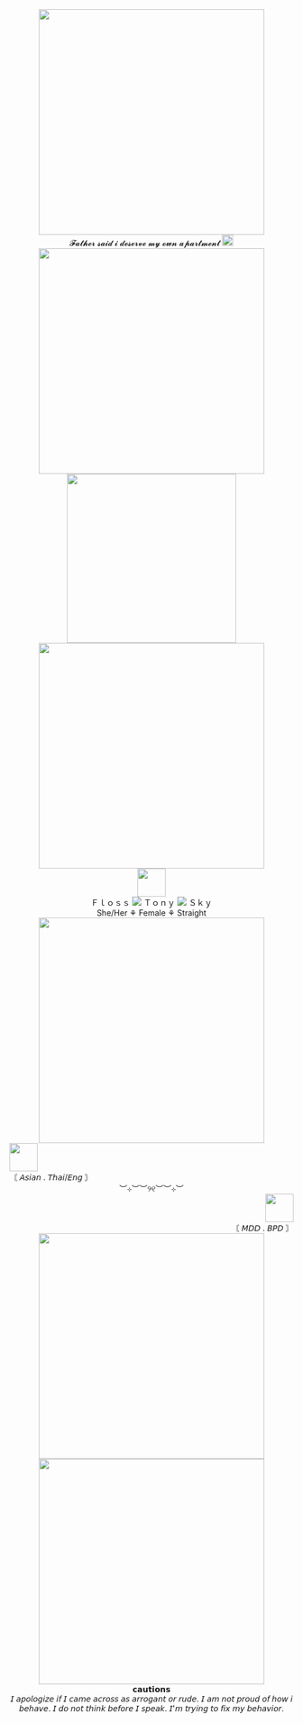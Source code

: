 <div align="center">
  <img width="400" src="https://64.media.tumblr.com/f3fccbdced66565141b7a7a6e682e586/890b530645504c2a-fe/s540x810/7265cf8698d8672b5c9ae1f368e9623f8d14399c.gifv" />
<div align="center">
  𝓕𝓪𝓽𝓱𝓮𝓻 𝓼𝓪𝓲𝓭 𝓲 𝓭𝓮𝓼𝓮𝓻𝓿𝓮 𝓶𝔂 𝓸𝔀𝓷 𝓪𝓹𝓪𝓻𝓽𝓶𝓮𝓷𝓽 
  <img width="20" src="https://64.media.tumblr.com/6b4e7babe7fa7381a4cc87e1fc9f18de/414e0ff2a8078496-4a/s250x400/978dddc69913f1f06bf8638b0d7fa9f4cddc7532.pnj"/>
<div align="center" />
  <img width="400" src="https://64.media.tumblr.com/eea79a11829815032b27eb20014627f7/e5ac2487a3a9fb2c-d9/s540x810/46e60a5d0d2894c09f14c71926091b58b9184e11.pnj" />
<div align="center">
  <img height="300" src="https://media1.tenor.com/m/bXvaTlQMqwUAAAAd/tea-gossip.gif"  />
<div align="center">
  <img width="400" src="https://wilardo.crd.co/assets/images/gallery05/90869520_original.png?v=ca679d09" />
<div align="center">
  <img height="50" src="https://64.media.tumblr.com/5c02a7526b116ee57f9f0aba518c1209/c728d7ebec5fa632-5f/s250x400/03b676004d378144aa8601de569d58ad85b2b4e1.pnj" />
<div align="center">
  Ｆｌｏｓｓ <img src="https://files.catbox.moe/dcjlg3.png" /> Ｔｏｎｙ <img src="https://i.postimg.cc/Bb4VBQWn/269e0e9e-original.gif" /> Ｓｋｙ
<div align="center">
  She/Her ⚘ Female ⚘ Straight
<div align="center">
  <img width="400" src="https://64.media.tumblr.com/a8b79de25c7777bc1969b4e8bcdc3ffa/c35e83c80ef4a36a-d9/s540x810/d81887454bb0732ed2d66b72d6f5d5ddf2455216.pnj" />
<div align="left">
  <img height="50" src="https://64.media.tumblr.com/06519913368c941aa11232581f9b8dea/18b563990ef4d871-7b/s250x400/6bea5bed7d8b39c363554fe7bb71944c56135c9f.pnj" />
<div align=" left">
〘 𝘈𝘴𝘪𝘢𝘯 . 𝘛𝘩𝘢𝘪/𝘌𝘯𝘨 〙
<div align="center">
  ︶⊹︶︶୨୧︶︶⊹︶
<div align="right">
  <img height="50 "src="https://64.media.tumblr.com/222d61a3b243db1c5401d82e7f484863/18b563990ef4d871-ba/s250x400/29322e018de0098bfe834903aa95b2a990699013.pnj" />
<div align="right">
  〘 𝘔𝘋𝘋 . 𝘉𝘗𝘋 〙
<div align="center">
  <img width="400" src="https://64.media.tumblr.com/536c9dd20da7a111dff917561f45ce88/3f8aeff9a660eebc-36/s540x810/be4bd7c3ed78f492f67aa8f250b1bf0d41d190f6.pnj" />
<div align="center">
  <img width="400" src="https://media1.tenor.com/m/x5xhu8O8Py0AAAAd/demilore-girl-interrupted.gif" />
<div align="center">
  𝗰𝗮𝘂𝘁𝗶𝗼𝗻𝘀
<div align="center">
  𝘐 𝘢𝘱𝘰𝘭𝘰𝘨𝘪𝘻𝘦 𝘪𝘧 𝘐 𝘤𝘢𝘮𝘦 𝘢𝘤𝘳𝘰𝘴𝘴 𝘢𝘴 𝘢𝘳𝘳𝘰𝘨𝘢𝘯𝘵 𝘰𝘳 𝘳𝘶𝘥𝘦.
  𝘐 𝘢𝘮 𝘯𝘰𝘵 𝘱𝘳𝘰𝘶𝘥 𝘰𝘧 𝘩𝘰𝘸 𝘪 𝘣𝘦𝘩𝘢𝘷𝘦.
  𝘐 𝘥𝘰 𝘯𝘰𝘵 𝘵𝘩𝘪𝘯𝘬 𝘣𝘦𝘧𝘰𝘳𝘦 𝘐 𝘴𝘱𝘦𝘢𝘬.
  𝘐'𝘮 𝘵𝘳𝘺𝘪𝘯𝘨 𝘵𝘰 𝘧𝘪𝘹 𝘮𝘺 𝘣𝘦𝘩𝘢𝘷𝘪𝘰𝘳.
</div>
